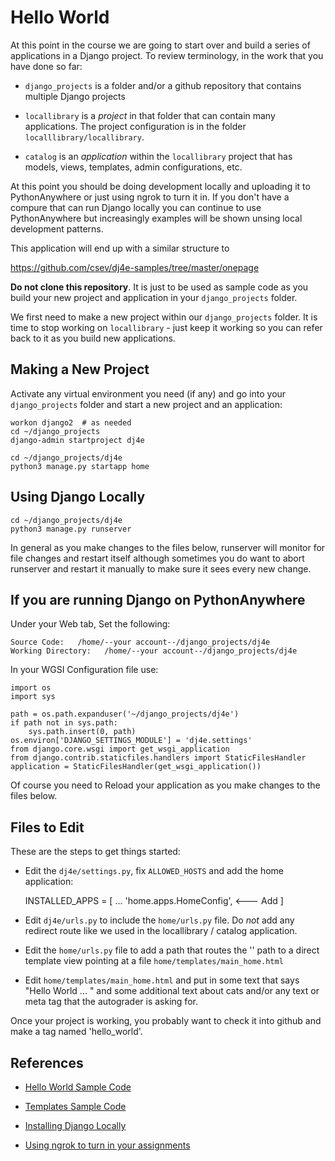 Hello World
===========

At this point in the course we are going to start over and build a series of
applications in a Django project.  To review terminology, in the work that you
have done so far:

* `django_projects` is a folder and/or a github repository that contains multiple
Django projects

* `locallibrary` is a *project* in that folder that can contain many applications.  The
project configuration is in the folder `localllibrary/locallibrary`.

* `catalog` is an *application* within the `locallibrary` project that has models,
views, templates, admin configurations, etc.

At this point you should be doing development
locally and uploading it to PythonAnywhere or just using ngrok to turn it in. If
you don't have a compure that can run Django locally you can continue to use
PythonAnywhere but increasingly examples will be shown unsing local development
patterns.

This application will end up with a similar structure to

https://github.com/csev/dj4e-samples/tree/master/onepage

**Do not clone this repository**.  It is just to be used as sample code as you
build your new project and application in your `django_projects` folder.

We first need to make a new project within our `django_projects` folder.   It is time
to stop working on `locallibrary` - just keep it working so you can refer back to it
as you build new applications.

Making a New Project
--------------------

Activate any virtual environment you need (if any) and go into your `django_projects` folder
and start a new project and an application:

    workon django2  # as needed
    cd ~/django_projects
    django-admin startproject dj4e

    cd ~/django_projects/dj4e
    python3 manage.py startapp home

Using Django Locally
--------------------

    cd ~/django_projects/dj4e
    python3 manage.py runserver

In general as you make changes to the files below, runserver will monitor
for file changes and restart itself although sometimes you do want to abort
runserver and restart it manually to make sure it sees every new change.

If you are running Django on PythonAnywhere
-------------------------------------------

Under your Web tab, Set the following:

    Source Code:   /home/--your account--/django_projects/dj4e
    Working Directory:   /home/--your account--/django_projects/dj4e

In your WGSI Configuration file use:

    import os
    import sys

    path = os.path.expanduser('~/django_projects/dj4e')
    if path not in sys.path:
        sys.path.insert(0, path)
    os.environ['DJANGO_SETTINGS_MODULE'] = 'dj4e.settings'
    from django.core.wsgi import get_wsgi_application
    from django.contrib.staticfiles.handlers import StaticFilesHandler
    application = StaticFilesHandler(get_wsgi_application())

Of course you need to Reload your application as you make changes to the files below.

Files to Edit
-------------

These are the steps to get things started:

* Edit the `dj4e/settings.py`, fix `ALLOWED_HOSTS` and add the home application:

    INSTALLED_APPS = [
        ...
        'home.apps.HomeConfig',    <--- Add
    ]

* Edit `dj4e/urls.py` to include the `home/urls.py` file.  Do *not* add any redirect
route like we used in the locallibrary / catalog application.

* Edit the `home/urls.py` file to add a path that routes the '' path to a direct template view
pointing at a file `home/templates/main_home.html`

* Edit `home/templates/main_home.html` and put in some text that says "Hello World ... " and
some additional text about cats and/or any text or meta tag
that the autograder is asking for.

Once your project is working, you probably want to check it into github and make a tag
named 'hello_world'.

References
----------

* <a href="https://github.com/csev/dj4e-samples/tree/master/dj4e" target="_blank">Hello World Sample Code</a>

* <a href="https://github.com/csev/dj4e-samples/tree/master/samples/templates" target="_blank">Templates Sample Code</a>

* <a href="dj_install.md" target="_blank">Installing Django Locally</a>

* <a href="../ngrok" target="_blank">Using ngrok to turn in your assignments</a>

